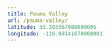 ```yaml
---
title: Pauma Valley
url: /pauma-valley/
latitude: 33.303367900000005
longitude: -116.98141670000001
---
```

